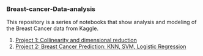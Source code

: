 ### Breast-cancer-Data-analysis
This repository is a series of notebooks that show analysis and modeling of the Breast Cancer data from Kaggle.
1. [Project 1: Collinearity and dimensional reduction](https://github.com/saramille/Breast-cancer-Data-analysis/blob/master/breast%20cancer%20data%20analysis%20colinearity%20and%20dimensional%20reduction.ipynb)
2. [Project 2: Breast Cancer Prediction: KNN, SVM, Logistic Regression](https://github.com/saramille/Breast-cancer-Data-analysis/blob/master/breast_cancer-classification%20modeling.ipynb)
